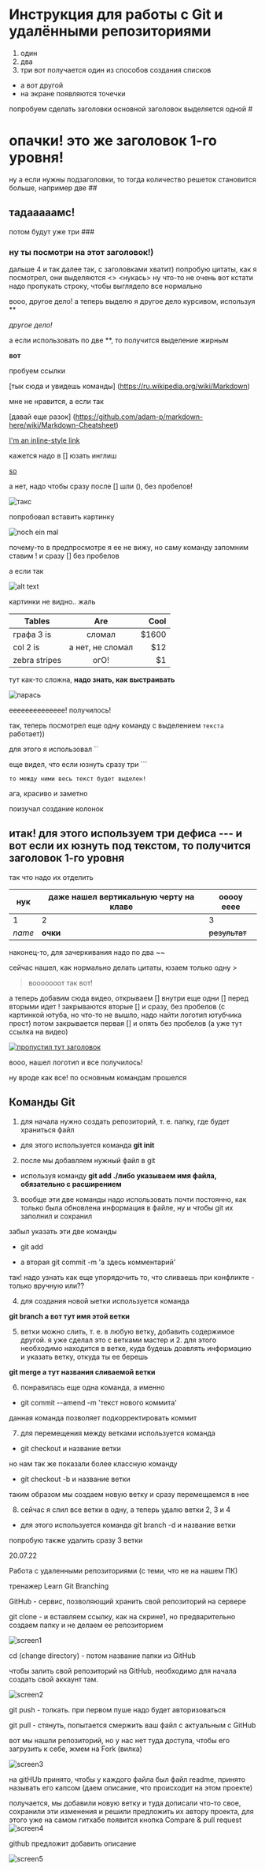 # Инструкция для работы с Git и удалёнными репозиториями

1. один
2. два
3. три
вот получается один из способов создания списков
* а вот другой
* на экране появляются точечки

попробуем сделать заголовки
 основной заголовок выделяется одной #
 # опачки! это же заголовок 1-го уровня! 
 ну а если нужны подзаголовки, то тогда количество решеток становится больше, например две  ##
 ## тадааааамс!
 потом будут уже три ###
 ### ну ты посмотри на этот заголовок!)
 дальше 4 и так далее
 так, с заголовками хватит)
 попробую цитаты, как я посмотрел, они выделяются <>
 <нукась> ну что-то не очень
вот кстати надо пропукать строку, чтобы выглядело все нормально

вооо, другое дело! а теперь выделю я другое дело курсивом, используя ** 

*другое дело!*

 а если использовать по две **, то получится выделение жирным

 **вот**

пробуем ссылки 

[тык сюда и увидешь команды] (https://ru.wikipedia.org/wiki/Markdown)

мне не нравится, а если так 

[давай еще разок] (https://github.com/adam-p/markdown-here/wiki/Markdown-Cheatsheet)

[I'm an inline-style link](https://www.google.com)

кажется надо в [] юзать инглиш

[so](https://www.google.com)

а нет, надо чтобы сразу после [] шли (), без пробелов!

![такс](https://pikabu.ru/story/ui__486408)

попробовал вставить картинку

![noch ein mal](https://pikabu.ru/story/ui__486408)

почему-то в предпросмотре я ее не вижу, но саму команду запомним ставим ! и сразу [] без пробелов

а если так 

![alt text][logo]

[logo]: https://pikabu.ru/story/ui__486408

картинки не видно.. жаль

| Tables        | Are           | Cool  |
| ------------- |:-------------:| -----:|
| графа 3 is    | сломал | $1600 |
| col 2 is      | а нет, не сломал      |   $12 |
| zebra stripes | огО!      |    $1 |

тут как-то сложна, **надо знать, как выстраивать**

![парась](https://krasivosti.pro/uploads/posts/2021-09/1632394073_6-krasivosti-pro-p-dovolnii-porosenok-zhivotnie-krasivo-foto-6.jpg)

ееееееееееееее! получилось!

так, теперь посмотрел еще одну команду с выделением `текста` работает))

для этого я использовал ``

еще видел, что если юзнуть сразу три ```

``` 
то между ними весь текст будет выделен!
```

ага, красиво и заметно

поизучал создание колонок

итак! для этого используем три дефиса ---
и вот если их юзнуть под текстом, то получится заголовок 1-го уровня
---

так что надо их отделить

нук | даже нашел вертикальную черту на клаве | ооооу ееее
--- | --- | ---
1 | 2 | 3
*name* | **очки** | ~~результат~~


наконец-то, для зачеркивания надо по два ~~

сейчас нашел, как нормально делать цитаты, юзаем только одну >

> вооооооот так вот!

а теперь добавим сюда видео, открываем [] внутри еще одни [] перед вторыми идет ! закрываются вторые [] и сразу, без пробелов (с картинкой ютуба, но что-то не вышло, надо найти логотип ютубчика прост) потом закрывается первая [] и опять без пробелов (а уже тут ссылка на видео)

[![пропустил тут заголовок](https://upload.wikimedia.org/wikipedia/commons/0/09/YouTube_full-color_icon_%282017%29.svg)](https://www.youtube.com/watch?v=FFBTGdEMrQ4)

вооо, нашел логотип и все получилось!

ну вроде как все! по основным командам прошелся


## Команды Git

1. для начала нужно создать репозиторий, т. е. папку, где будет храниться файл

+ для этого используется команда **git init**
 
 2. после мы добавляем нужный файл в git

 + используя команду **git add ./либо указываем имя файла, обязательно с расширением**

3. вообще эти две команды надо использовать почти постоянно, как только была обновлена информация в файле, ну и чтобы git их заполнил и сохранил

забыл указать эти две команды

+ git add

+ а вторая git commit -m 'а здесь комментарий'


так! надо узнать как еще упорядочить то, что сливаешь при конфликте - только вручную или??

4. для создания новой ыетки используется команда 

**git branch а вот тут имя этой ветки**

5. ветки можно слить, т. е. в любую ветку, добавить содержимое другой. я уже сделал это с ветками мастер и 2. для этого необходимо находится в ветке, куда будешь доавлять информацию и указать ветку, откуда ты ее берешь

**git merge а тут названия сливаемой ветки**

6. понравилась еще одна команда, а именно

+ git commit --amend -m 'текст нового коммита'

данная команда позволяет подкорректировать коммит

7. для перемещения между ветками используется команда 

+ git checkout и название ветки

но нам так же показали более классную команду 

+ git checkout -b и название ветки 

таким образом мы создаем новую ветку и сразу перемещаемся в нее

8. сейчас я слил все ветки в одну, а теперь удалю ветки 2, 3 и 4

 + для этого используется команда git branch -d и название ветки

 попробую также удалить сразу 3 ветки


20.07.22

Работа с удаленными репозиториями (с теми, что не на нашем ПК)

тренажер Learn Git Branching

GitHub - сервис, позволяющий хранить свой репозиторий на сервере

git clone - и вставляем ссылку, как на скрине1, но предварительно создаем папку и не делаем ее репозиторием

![screen1](https://s3.us-west-2.amazonaws.com/secure.notion-static.com/d10e7aca-39c3-422c-b0b1-ada70ae46039/Untitled.png?X-Amz-Algorithm=AWS4-HMAC-SHA256&X-Amz-Content-Sha256=UNSIGNED-PAYLOAD&X-Amz-Credential=AKIAT73L2G45EIPT3X45%2F20220720%2Fus-west-2%2Fs3%2Faws4_request&X-Amz-Date=20220720T082038Z&X-Amz-Expires=86400&X-Amz-Signature=886a72fb1b62768df223991b460e2baac941100d13a8e78ed38fbc60d2d7e189&X-Amz-SignedHeaders=host&response-content-disposition=filename%20%3D%22Untitled.png%22&x-id=GetObject)

cd (change directory) - потом название папки из GitHub

чтобы залить свой репозиторий на GitHub, необходимо для начала создать свой аккаунт там.

![screen2](https://s3.us-west-2.amazonaws.com/secure.notion-static.com/41e7a54e-02c8-4ebc-a1e5-f59e0f880c00/Untitled.png?X-Amz-Algorithm=AWS4-HMAC-SHA256&X-Amz-Content-Sha256=UNSIGNED-PAYLOAD&X-Amz-Credential=AKIAT73L2G45EIPT3X45%2F20220720%2Fus-west-2%2Fs3%2Faws4_request&X-Amz-Date=20220720T082132Z&X-Amz-Expires=86400&X-Amz-Signature=1313a5838d3592447d8eb3c479440ebdd9c315816f238c64f93730c725592729&X-Amz-SignedHeaders=host&response-content-disposition=filename%20%3D%22Untitled.png%22&x-id=GetObject)

git push - толкать. при первом пуше надо будет авторизоваться

git pull - стянуть, попытается смержить ваш файл с актуальным с GitHub

 вот мы нашли репозиторий, но у нас нет туда доступа, чтобы его загрузить к себе, жмем на Fork (вилка)

 ![screen3](https://s3.us-west-2.amazonaws.com/secure.notion-static.com/93f99adb-ca9b-46f7-874a-043070fa5a46/Untitled.png?X-Amz-Algorithm=AWS4-HMAC-SHA256&X-Amz-Content-Sha256=UNSIGNED-PAYLOAD&X-Amz-Credential=AKIAT73L2G45EIPT3X45%2F20220720%2Fus-west-2%2Fs3%2Faws4_request&X-Amz-Date=20220720T082500Z&X-Amz-Expires=86400&X-Amz-Signature=30710b69f102367fbcbf9edf21af93604e61ba44ac531bdaa4f9f940468a1e1a&X-Amz-SignedHeaders=host&response-content-disposition=filename%20%3D%22Untitled.png%22&x-id=GetObject)

 на gitHUb принято, чтобы у каждого файла был файл readme, принято называть его капсом (даем описание, что происходит на этом проекте)

получается, мы добавили новую ветку и туда дописали что-то свое, сохранили эти изменения и решили предложить их автору проекта, для этого уже на самом гитхабе появится кнопка Compare & pull request
![screen4](https://s3.us-west-2.amazonaws.com/secure.notion-static.com/69ff4a0e-118e-4a5a-97c2-e0749a4500c8/Untitled.png?X-Amz-Algorithm=AWS4-HMAC-SHA256&X-Amz-Content-Sha256=UNSIGNED-PAYLOAD&X-Amz-Credential=AKIAT73L2G45EIPT3X45%2F20220720%2Fus-west-2%2Fs3%2Faws4_request&X-Amz-Date=20220720T091219Z&X-Amz-Expires=86400&X-Amz-Signature=488a492c9cfd1e3785ba2c5b7566852cb51be7f414b4391888298c2ebca8e462&X-Amz-SignedHeaders=host&response-content-disposition=filename%20%3D%22Untitled.png%22&x-id=GetObject)

github предложит добавить описание

![screen5](https://s3.us-west-2.amazonaws.com/secure.notion-static.com/a9e6f642-71af-4d64-95e4-c8fad7949eac/Untitled.png?X-Amz-Algorithm=AWS4-HMAC-SHA256&X-Amz-Content-Sha256=UNSIGNED-PAYLOAD&X-Amz-Credential=AKIAT73L2G45EIPT3X45%2F20220720%2Fus-west-2%2Fs3%2Faws4_request&X-Amz-Date=20220720T091314Z&X-Amz-Expires=86400&X-Amz-Signature=095cb25267296195e79eeeb0d8a71c4a21b65732ffd0e3752ac9d68ebb7f08cc&X-Amz-SignedHeaders=host&response-content-disposition=filename%20%3D%22Untitled.png%22&x-id=GetObject)

